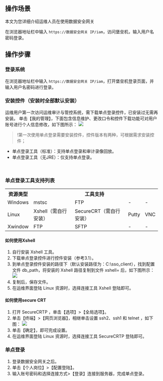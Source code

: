 ## 操作场景
本文为您详细介绍运维人员在使用数据安全网关

在浏览器地址栏中输入 `https://数据安全网关 IP/iam`，访问堡垒机，输入用户名密码登录。

## 操作步骤
### 登录系统
在浏览器地址栏中输入 `https://数据安全网关 IP/iam`，打开堡垒机登录页面，并输入用户名密码进行登录。

### 安装控件（安装时全部默认安装）
运维用户第一次访问运维审计与管控系统，需下载单点登录控件，已安装过无需再安装。
单击【我的管理】，下面包含信息维护、更改口令和控件下载功能可对用户账号进行个人信息修改，如下图所示：
![](https://main.qcloudimg.com/raw/9692395f287c2f38acd9f36538e7a377.png)
>!第一次使用单点登录需要安装控件，控件版本有两种，可根据需求安装控件；
- 单点登录工具（标准）：支持单点登录和审计录像回放。
- 单点登录工具（无JRE）：仅支持单点登录。
 
 
### 单点登录工具支持列表
<table>
   <tr>
      <th>资源类型 </td>
      <th colspan="4">工具支持 </td>
   </tr>
   <tr>
      <td>Windows </td>
      <td>mstsc </td>
      <td>FTP</td>
      <td>-</td>
      <td>-</td>
   </tr>
   <tr>
      <td>Linux </td>
      <td>Xshell（需自行安装） </td>
      <td>SecureCRT（需自行安装） </td>
      <td>Putty </td>
      <td>VNC </td>
   </tr>
   <tr>
      <td>Xwindow </td>
      <td>FTP </td>
      <td>SFTP</td>
      <td>-</td>
      <td>-</td>
   </tr>
</table>

#### 如何使用Xshell
1.	自行安装 Xshell 工具。
2.	下载单点登录控件进行控件安装（参考3.1）。
3.	到单点登录控件安装的路径下（默认安装路径为：C:\sso_client），找到配置文件 db_path，将安装的 Xshell 路径复制到文件 xshell= 后，如下图所示：
![](https://main.qcloudimg.com/raw/e970ef09fd5dc325165142c49dabb00c.png)
4. 复制后，保存文件。
5. 在运维界面登陆 Linux 资源时，选择连接工具 Xshell 登陆即可。
 

#### 如何使用secure CRT

1.	打开 SecureCRTP ，单击【选项】>【全局选项】。
2.	单击【终端】>【网页浏览器】，相继单击设置 ssh2、ssh1 和 telnet ，如下图：
![](https://main.qcloudimg.com/raw/8d72eb7708af39e03eb1dc18e5e0eb5e.png)
4.	单击【确定】，即可完成设置。
3.	在运维界面登陆 Linux 资源时，选择连接工具 SecureCRTP 登陆即可。
 

### 单点登录
1. 登录数据安全网关之后。
2. 单击【个人岗位】>【配置登陆】。
3. 输入账号密码和选择连接方式>【登录】连接到服务器，完成单点登录。
 
 
 
